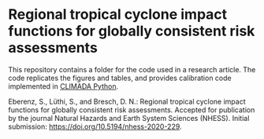 # Regional tropical cyclone impact functions for globally consistent risk assessments

This repository contains a folder for the code used in a research article. The code replicates the figures and tables, and provides calibration code implemented in [CLIMADA Python](https://github.com/CLIMADA-project/climada_python).

Eberenz, S., Lüthi, S., and Bresch, D. N.: Regional tropical cyclone impact functions for globally consistent risk assessments. Accepted for publication by the journal Natural Hazards and Earth System Sciences (NHESS). Initial submission: https://doi.org/10.5194/nhess-2020-229.       
